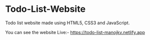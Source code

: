 # Todo-List-Website
Todo list website made using HTML5, CSS3 and JavaScript.

You can see the website Live:- https://todo-list-manojkv.netlify.app
